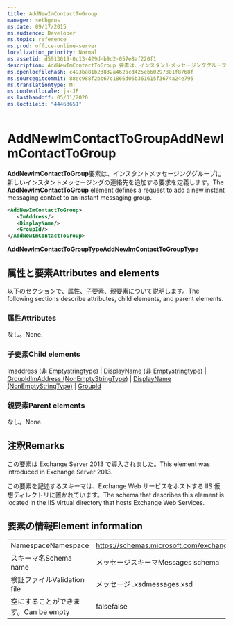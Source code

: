 ```yaml
---
title: AddNewImContactToGroup
manager: sethgros
ms.date: 09/17/2015
ms.audience: Developer
ms.topic: reference
ms.prod: office-online-server
localization_priority: Normal
ms.assetid: d5913619-0c13-429d-b9d2-057e8af220f1
description: AddNewImContactToGroup 要素は、インスタントメッセージンググループに新しいインスタントメッセージングの連絡先を追加する要求を定義します。
ms.openlocfilehash: c493ba81b23832a462acd425eb60297801f8768f
ms.sourcegitcommit: 88ec988f2bb67c1866d06b361615f3674a24e795
ms.translationtype: MT
ms.contentlocale: ja-JP
ms.lasthandoff: 05/31/2020
ms.locfileid: "44463651"
---
```

# <a name="addnewimcontacttogroup"></a><span data-ttu-id="63df7-103">AddNewImContactToGroup</span><span class="sxs-lookup"><span data-stu-id="63df7-103">AddNewImContactToGroup</span></span>

<span data-ttu-id="63df7-104">**AddNewImContactToGroup**要素は、インスタントメッセージンググループに新しいインスタントメッセージングの連絡先を追加する要求を定義します。</span><span class="sxs-lookup"><span data-stu-id="63df7-104">The **AddNewImContactToGroup** element defines a request to add a new instant messaging contact to an instant messaging group.</span></span> 
  
```XML
<AddNewImContactToGroup>
   <ImAddress/>
   <DisplayName/>
   <GroupId/>
</AddNewImContactToGroup>
```

 <span data-ttu-id="63df7-105">**AddNewImContactToGroupType**</span><span class="sxs-lookup"><span data-stu-id="63df7-105">**AddNewImContactToGroupType**</span></span>
## <a name="attributes-and-elements"></a><span data-ttu-id="63df7-106">属性と要素</span><span class="sxs-lookup"><span data-stu-id="63df7-106">Attributes and elements</span></span>

<span data-ttu-id="63df7-107">以下のセクションで、属性、子要素、親要素について説明します。</span><span class="sxs-lookup"><span data-stu-id="63df7-107">The following sections describe attributes, child elements, and parent elements.</span></span>
  
### <a name="attributes"></a><span data-ttu-id="63df7-108">属性</span><span class="sxs-lookup"><span data-stu-id="63df7-108">Attributes</span></span>

<span data-ttu-id="63df7-109">なし。</span><span class="sxs-lookup"><span data-stu-id="63df7-109">None.</span></span>
  
### <a name="child-elements"></a><span data-ttu-id="63df7-110">子要素</span><span class="sxs-lookup"><span data-stu-id="63df7-110">Child elements</span></span>

<span data-ttu-id="63df7-111">[Imaddress (非 Emptystringtype)](imaddress-nonemptystringtype.md)  | [DisplayName (非 Emptystringtype)](displayname-nonemptystringtype.md)  | [GroupId](groupid.md)</span><span class="sxs-lookup"><span data-stu-id="63df7-111">[ImAddress (NonEmptyStringType)](imaddress-nonemptystringtype.md) | [DisplayName (NonEmptyStringType)](displayname-nonemptystringtype.md) | [GroupId](groupid.md)</span></span>
  
### <a name="parent-elements"></a><span data-ttu-id="63df7-112">親要素</span><span class="sxs-lookup"><span data-stu-id="63df7-112">Parent elements</span></span>

<span data-ttu-id="63df7-113">なし。</span><span class="sxs-lookup"><span data-stu-id="63df7-113">None.</span></span>
  
## <a name="remarks"></a><span data-ttu-id="63df7-114">注釈</span><span class="sxs-lookup"><span data-stu-id="63df7-114">Remarks</span></span>

<span data-ttu-id="63df7-115">この要素は Exchange Server 2013 で導入されました。</span><span class="sxs-lookup"><span data-stu-id="63df7-115">This element was introduced in Exchange Server 2013.</span></span>
  
<span data-ttu-id="63df7-116">この要素を記述するスキーマは、Exchange Web サービスをホストする IIS 仮想ディレクトリに置かれています。</span><span class="sxs-lookup"><span data-stu-id="63df7-116">The schema that describes this element is located in the IIS virtual directory that hosts Exchange Web Services.</span></span>
  
## <a name="element-information"></a><span data-ttu-id="63df7-117">要素の情報</span><span class="sxs-lookup"><span data-stu-id="63df7-117">Element information</span></span>

|||
|:-----|:-----|
|<span data-ttu-id="63df7-118">Namespace</span><span class="sxs-lookup"><span data-stu-id="63df7-118">Namespace</span></span>  <br/> |https://schemas.microsoft.com/exchange/services/2006/messages  <br/> |
|<span data-ttu-id="63df7-119">スキーマ名</span><span class="sxs-lookup"><span data-stu-id="63df7-119">Schema name</span></span>  <br/> |<span data-ttu-id="63df7-120">メッセージスキーマ</span><span class="sxs-lookup"><span data-stu-id="63df7-120">Messages schema</span></span>  <br/> |
|<span data-ttu-id="63df7-121">検証ファイル</span><span class="sxs-lookup"><span data-stu-id="63df7-121">Validation file</span></span>  <br/> |<span data-ttu-id="63df7-122">メッセージ .xsd</span><span class="sxs-lookup"><span data-stu-id="63df7-122">messages.xsd</span></span>  <br/> |
|<span data-ttu-id="63df7-123">空にすることができます。</span><span class="sxs-lookup"><span data-stu-id="63df7-123">Can be empty</span></span>  <br/> |<span data-ttu-id="63df7-124">false</span><span class="sxs-lookup"><span data-stu-id="63df7-124">false</span></span>  <br/> |
   

